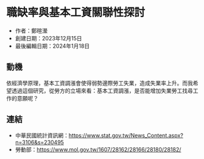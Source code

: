 # 職缺率與基本工資關聯性探討
- 作者：鄭暄瀠
- 創建日期：2023年12月15日
- 最後編輯日期：2024年1月18日

## 動機
依經濟學原理，基本工資調漲會使得弱勢邊際勞工失業，造成失業率上升。而我希望透過這個研究，從勞方的立場來看：基本工資調漲，是否能增加失業勞工找尋工作的意願呢？

## 連結
- 中華民國統計資訊網：https://www.stat.gov.tw/News_Content.aspx?n=3106&s=230495
- 勞動部：https://www.mol.gov.tw/1607/28162/28166/28180/28182/
